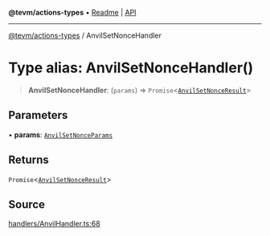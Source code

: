 **@tevm/actions-types** • [Readme](../README.md) \| [API](../globals.md)

***

[@tevm/actions-types](../README.md) / AnvilSetNonceHandler

# Type alias: AnvilSetNonceHandler()

> **AnvilSetNonceHandler**: (`params`) => `Promise`\<[`AnvilSetNonceResult`](AnvilSetNonceResult.md)\>

## Parameters

• **params**: [`AnvilSetNonceParams`](AnvilSetNonceParams.md)

## Returns

`Promise`\<[`AnvilSetNonceResult`](AnvilSetNonceResult.md)\>

## Source

[handlers/AnvilHandler.ts:68](https://github.com/evmts/tevm-monorepo/blob/main/packages/actions-types/src/handlers/AnvilHandler.ts#L68)
